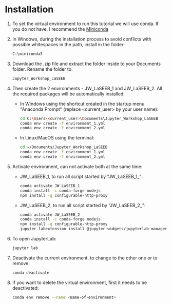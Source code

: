 # Installation

1. To set the virtual environment to run this tutorial we will use conda. If you do not have, I recommend the [Miniconda](https://docs.conda.io/en/latest/miniconda.html)

2. In Windows, during the installation process to avoid conflicts with possible whitespaces in the path, install in the folder:

    ```bash
    C:\miniconda3
    ```

3. Download the .zip file and extract the folder inside to your Documents folder. Rename the folder to:

    ```bash
    Jupyter_Workshop_LaSEEB
    ```

4. Then create the 2 environments - JW_LaSEEB_1 and JW_LaSEEB_2. All the required packages will be automatically installed.
   - In Windows using the shortcut created in the startup menu "Anaconda Prompt" (replace <current_user> by your user name):

      ```bash
      cd C:\Users\<current_user>\Documents\Jupyter_Workshop_LaSEEB
      conda env create -f environment_1.yml
      conda env create -f environment_2.yml
      ```

   - In Linux/MacOS using the terminal:

      ```bash
      cd ~/Documents/Jupyter_Workshop_LaSEEB
      conda env create -f environment_1.yml
      conda env create -f environment_2.yml
      ```

5. Activate environment, can not activate both at the same time:

   - JW_LaSEEB_1, to run all script started by "JW_LaSEEB_1_":

      ```bash
      conda activate JW_LaSEEB_1
      conda install -c conda-forge nodejs
      npm install -g configurable-http-proxy
      ```

   - JW_LaSEEB_2, to run all script started by "JW_LaSEEB_2_":

      ```bash
      conda activate JW_LaSEEB_2
      conda install -c conda-forge nodejs
      npm install -g configurable-http-proxy
      jupyter labextension install @jupyter-widgets/jupyterlab-manager jupyter-matplotlib jupyterlab-datawidgets itkwidgets
      ```

6. To open JupyterLab:

    ```bash
    jupyter lab
    ```

7. Deactivate the current environment, to change to the other one or to remove:

    ```bash
    conda deactivate
    ```

8. If you want to delete the virtual environment, first it needs to be deactivated:

    ```bash
    conda env remove --name <name-of-environment>
    ```
